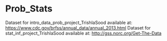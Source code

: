# Prob_Stats
Dataset for intro_data_prob_project_TrishlaSood available at: https://www.cdc.gov/brfss/annual_data/annual_2013.html
Dataset for stat_inf_project_TrishlaSood available at: http://gss.norc.org/Get-The-Data
